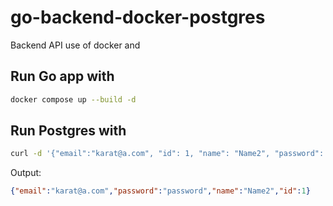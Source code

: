 # go-backend-docker-postgres
Backend API use of docker and 

## Run Go app with 
```bash
docker compose up --build -d
```

## Run Postgres with 
```bash
curl -d '{"email":"karat@a.com", "id": 1, "name": "Name2", "password": "password"}' -H "Content-Type: application/json" -X POST http://127.0.0.1:8000/api/users
```
Output:
```json
{"email":"karat@a.com","password":"password","name":"Name2","id":1}
```
